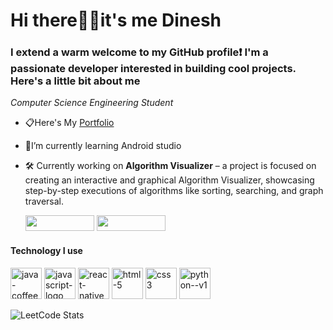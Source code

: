 # Hi there🙋‍♂️it's me Dinesh 
### I extend a warm welcome to my GitHub profile❗ I'm a passionate developer interested in building cool projects. Here's a little bit about me
*Computer Science Engineering Student*
  - 📋Here's My <a href ="name">Portfolio</a>
  - 📖I’m currently learning Android studio
  - 🛠️ Currently working on **Algorithm Visualizer** – a project is focused on creating an interactive and graphical Algorithm Visualizer, showcasing step-by-step executions of algorithms like sorting, searching, and graph traversal.<br>
  
       <img width= "110" height="25"  src="https://img.shields.io/badge/LinkedIn-0077B5?style=for-the-badge&logo=linkedin&logoColor=white"/> <img width= "110" height="25" src=	"https://img.shields.io/badge/-LeetCode-FFA116?style=for-the-badge&logo=LeetCode&logoColor=black"/>


#### Technology I use
<img width="50" height="50" src="https://img.icons8.com/fluency/48/java-coffee-cup-logo.png" alt="java-coffee-cup-logo"/> <img width="50" height="50" src="https://img.icons8.com/ios/50/javascript-logo.png" alt="javascript-logo"/> <img width="50" height="50" src="https://img.icons8.com/nolan/64/react-native.png" alt="react-native"/> <img width="50" height="50" src="https://img.icons8.com/nolan/64/html-5.png" alt="html-5"/> <img width="50" height="50" src="https://img.icons8.com/nolan/64/css3.png" alt="css3"/> <img width="50" height="50" src="https://img.icons8.com/color/48/python--v1.png" alt="python--v1"/>
 
![LeetCode Stats](https://leetcode.card.workers.dev/dinesh-101?theme=dark&font=&extension=activity)
